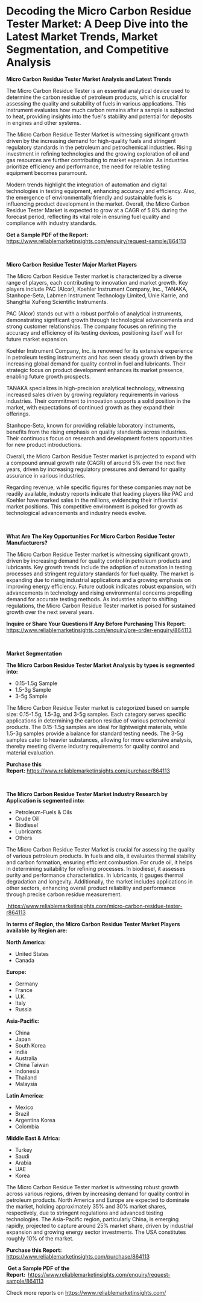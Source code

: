<p><h1>Decoding the Micro Carbon Residue Tester Market: A Deep Dive into the Latest Market Trends, Market Segmentation, and Competitive Analysis</h1></p><p><strong>Micro Carbon Residue Tester Market Analysis and Latest Trends</strong></p>
<p><p>The Micro Carbon Residue Tester is an essential analytical device used to determine the carbon residue of petroleum products, which is crucial for assessing the quality and suitability of fuels in various applications. This instrument evaluates how much carbon remains after a sample is subjected to heat, providing insights into the fuel's stability and potential for deposits in engines and other systems.</p><p>The Micro Carbon Residue Tester Market is witnessing significant growth driven by the increasing demand for high-quality fuels and stringent regulatory standards in the petroleum and petrochemical industries. Rising investment in refining technologies and the growing exploration of oil and gas resources are further contributing to market expansion. As industries prioritize efficiency and performance, the need for reliable testing equipment becomes paramount.</p><p>Modern trends highlight the integration of automation and digital technologies in testing equipment, enhancing accuracy and efficiency. Also, the emergence of environmentally friendly and sustainable fuels is influencing product development in the market. Overall, the Micro Carbon Residue Tester Market is expected to grow at a CAGR of 5.8% during the forecast period, reflecting its vital role in ensuring fuel quality and compliance with industry standards.</p></p>
<p><strong>Get a Sample PDF of the Report:&nbsp;</strong> <a href="https://www.reliablemarketinsights.com/enquiry/request-sample/864113?utm_campaign=3584&utm_medium=2&utm_source=Github&utm_content=ia&utm_term=10042025&utm_id=micro-carbon-residue-tester">https://www.reliablemarketinsights.com/enquiry/request-sample/864113</a></p>
<p>&nbsp;</p>
<p><strong>Micro Carbon Residue Tester Major Market Players</strong></p>
<p><p>The Micro Carbon Residue Tester market is characterized by a diverse range of players, each contributing to innovation and market growth. Key players include PAC (Alcor), Koehler Instrument Company, Inc., TANAKA, Stanhope-Seta, Labmen Instrument Technology Limited, Unie Karrie, and ShangHai XuFeng Scientific Instruments. </p><p>PAC (Alcor) stands out with a robust portfolio of analytical instruments, demonstrating significant growth through technological advancements and strong customer relationships. The company focuses on refining the accuracy and efficiency of its testing devices, positioning itself well for future market expansion.</p><p>Koehler Instrument Company, Inc. is renowned for its extensive experience in petroleum testing instruments and has seen steady growth driven by the increasing global demand for quality control in fuel and lubricants. Their strategic focus on product development enhances its market presence, enabling future growth prospects.</p><p>TANAKA specializes in high-precision analytical technology, witnessing increased sales driven by growing regulatory requirements in various industries. Their commitment to innovation supports a solid position in the market, with expectations of continued growth as they expand their offerings.</p><p>Stanhope-Seta, known for providing reliable laboratory instruments, benefits from the rising emphasis on quality standards across industries. Their continuous focus on research and development fosters opportunities for new product introductions.</p><p>Overall, the Micro Carbon Residue Tester market is projected to expand with a compound annual growth rate (CAGR) of around 5% over the next five years, driven by increasing regulatory pressures and demand for quality assurance in various industries.</p><p>Regarding revenue, while specific figures for these companies may not be readily available, industry reports indicate that leading players like PAC and Koehler have marked sales in the millions, evidencing their influential market positions. This competitive environment is poised for growth as technological advancements and industry needs evolve.</p></p>
<p>&nbsp;</p>
<p><strong>What Are The Key Opportunities For Micro Carbon Residue Tester Manufacturers?</strong></p>
<p><p>The Micro Carbon Residue Tester market is witnessing significant growth, driven by increasing demand for quality control in petroleum products and lubricants. Key growth trends include the adoption of automation in testing processes and stringent regulatory standards for fuel quality. The market is expanding due to rising industrial applications and a growing emphasis on improving energy efficiency. Future outlook indicates robust expansion, with advancements in technology and rising environmental concerns propelling demand for accurate testing methods. As industries adapt to shifting regulations, the Micro Carbon Residue Tester market is poised for sustained growth over the next several years.</p></p>
<p><strong>Inquire or Share Your Questions If Any Before Purchasing This Report:</strong> <a href="https://www.reliablemarketinsights.com/enquiry/pre-order-enquiry/864113?utm_campaign=3584&utm_medium=2&utm_source=Github&utm_content=ia&utm_term=10042025&utm_id=micro-carbon-residue-tester">https://www.reliablemarketinsights.com/enquiry/pre-order-enquiry/864113</a></p>
<p>&nbsp;</p>
<p><strong>Market Segmentation</strong></p>
<p><strong>The Micro Carbon Residue Tester Market Analysis by types is segmented into:</strong></p>
<p><ul><li>0.15-1.5g Sample</li><li>1.5-3g Sample</li><li>3-5g Sample</li></ul></p>
<p><p>The Micro Carbon Residue Tester market is categorized based on sample size: 0.15-1.5g, 1.5-3g, and 3-5g samples. Each category serves specific applications in determining the carbon residue of various petrochemical products. The 0.15-1.5g samples are ideal for lightweight materials, while 1.5-3g samples provide a balance for standard testing needs. The 3-5g samples cater to heavier substances, allowing for more extensive analysis, thereby meeting diverse industry requirements for quality control and material evaluation.</p></p>
<p><strong>Purchase this Report:&nbsp;</strong><a href="https://www.reliablemarketinsights.com/purchase/864113?utm_campaign=3584&utm_medium=2&utm_source=Github&utm_content=ia&utm_term=10042025&utm_id=micro-carbon-residue-tester">https://www.reliablemarketinsights.com/purchase/864113</a></p>
<p>&nbsp;</p>
<p><strong>The Micro Carbon Residue Tester Market Industry Research by Application is segmented into:</strong></p>
<p><ul><li>Petroleum-Fuels & Oils</li><li>Crude Oil</li><li>Biodiesel</li><li>Lubricants</li><li>Others</li></ul></p>
<p><p>The Micro Carbon Residue Tester Market is crucial for assessing the quality of various petroleum products. In fuels and oils, it evaluates thermal stability and carbon formation, ensuring efficient combustion. For crude oil, it helps in determining suitability for refining processes. In biodiesel, it assesses purity and performance characteristics. In lubricants, it gauges thermal degradation and longevity. Additionally, the market includes applications in other sectors, enhancing overall product reliability and performance through precise carbon residue measurement.</p></p>
<p><a href="https://www.reliablemarketinsights.com/micro-carbon-residue-tester-r864113?utm_campaign=3584&utm_medium=2&utm_source=Github&utm_content=ia&utm_term=10042025&utm_id=micro-carbon-residue-tester">&nbsp;https://www.reliablemarketinsights.com/micro-carbon-residue-tester-r864113</a></p>
<p><strong>In terms of Region, the Micro Carbon Residue Tester Market Players available by Region are:</strong></p>
<p>
    <p> <strong> North America: </strong>
        <ul>
            <li>United States</li>
            <li>Canada</li>
        </ul>
        </p> 
    <p> <strong> Europe: </strong>
        <ul>
            <li>Germany</li>
            <li>France</li>
            <li>U.K.</li>
            <li>Italy</li>
            <li>Russia</li>
        </ul>
        </p> 
    <p> <strong> Asia-Pacific: </strong>
        <ul>
            <li>China</li>
            <li>Japan</li>
            <li>South Korea</li>
            <li>India</li>
            <li>Australia</li>
            <li>China Taiwan</li>
            <li>Indonesia</li>
            <li>Thailand</li>
            <li>Malaysia</li>
        </ul>
        </p> 
    <p> <strong> Latin America: </strong>
        <ul>
            <li>Mexico</li>
            <li>Brazil</li>
            <li>Argentina Korea</li>
            <li>Colombia</li>
        </ul>
        </p> 
    <p> <strong> Middle East & Africa: </strong>
        <ul>
            <li>Turkey</li>
            <li>Saudi</li>
            <li>Arabia</li>
            <li>UAE</li>
            <li>Korea</li>
        </ul>
    </p>
    </p>
<p><p>The Micro Carbon Residue Tester market is witnessing robust growth across various regions, driven by increasing demand for quality control in petroleum products. North America and Europe are expected to dominate the market, holding approximately 35% and 30% market shares, respectively, due to stringent regulations and advanced testing technologies. The Asia-Pacific region, particularly China, is emerging rapidly, projected to capture around 25% market share, driven by industrial expansion and growing energy sector investments. The USA constitutes roughly 10% of the market.</p></p>
<p><strong>Purchase this Report: </strong><a href="https://www.reliablemarketinsights.com/purchase/864113?utm_campaign=3584&utm_medium=2&utm_source=Github&utm_content=ia&utm_term=10042025&utm_id=micro-carbon-residue-tester">https://www.reliablemarketinsights.com/purchase/864113</a></p>
<p>&nbsp;<strong>Get a Sample PDF of the Report:&nbsp;&nbsp;</strong><a href="https://www.reliablemarketinsights.com/enquiry/request-sample/864113?utm_campaign=3584&utm_medium=2&utm_source=Github&utm_content=ia&utm_term=10042025&utm_id=micro-carbon-residue-tester">https://www.reliablemarketinsights.com/enquiry/request-sample/864113</a></p>
<p><strong></strong></p>
<p>Check more reports on <a href="https://www.reliablemarketinsights.com/?utm_campaign=3584&utm_medium=2&utm_source=Github&utm_content=ia&utm_term=10042025&utm_id=micro-carbon-residue-tester">https://www.reliablemarketinsights.com/</a></p>